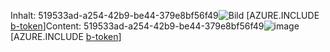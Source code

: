 <span data-ttu-id="5d4d5-101">Inhalt: 519533ad-a254-42b9-be44-379e8bf56f49![Bild](0cadc2cf-fac9-4fc5-a10d-aa5c8121a7bb.png)
[AZURE.INCLUDE [b-token](8f9b8ff7-674c-482d-966d-e8fc25aeea31.md)]</span><span class="sxs-lookup"><span data-stu-id="5d4d5-101">Content: 519533ad-a254-42b9-be44-379e8bf56f49![image](0cadc2cf-fac9-4fc5-a10d-aa5c8121a7bb.png)
[AZURE.INCLUDE [b-token](8f9b8ff7-674c-482d-966d-e8fc25aeea31.md)]</span></span>
